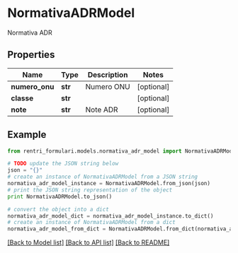 # NormativaADRModel

Normativa ADR

## Properties
Name | Type | Description | Notes
------------ | ------------- | ------------- | -------------
**numero_onu** | **str** | Numero ONU | [optional] 
**classe** | **str** |  | [optional] 
**note** | **str** | Note ADR | [optional] 

## Example

```python
from rentri_formulari.models.normativa_adr_model import NormativaADRModel

# TODO update the JSON string below
json = "{}"
# create an instance of NormativaADRModel from a JSON string
normativa_adr_model_instance = NormativaADRModel.from_json(json)
# print the JSON string representation of the object
print NormativaADRModel.to_json()

# convert the object into a dict
normativa_adr_model_dict = normativa_adr_model_instance.to_dict()
# create an instance of NormativaADRModel from a dict
normativa_adr_model_from_dict = NormativaADRModel.from_dict(normativa_adr_model_dict)
```
[[Back to Model list]](../README.md#documentation-for-models) [[Back to API list]](../README.md#documentation-for-api-endpoints) [[Back to README]](../README.md)


